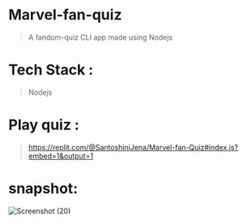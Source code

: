 # Marvel-fan-quiz
> A fandom-quiz CLI app made using Nodejs
# Tech Stack :
> Nodejs

# Play quiz :

>  https://replit.com/@SantoshiniJena/Marvel-fan-Quiz#index.js?embed=1&output=1

# snapshot:
![Screenshot (20)](https://user-images.githubusercontent.com/83078159/197203620-5327205f-404f-43e5-a0b5-1b44d5579bd3.png)
